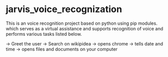 # jarvis_voice_recognization
This is an voice recognition project based on python using pip modules.
which serves as a virtual assistance and supports recognition of voice and performs various tasks listed below.

-> Greet the user
-> Search on wikipidea 
-> opens chrome
-> tells date and time
-> opens files and documents on your computer
